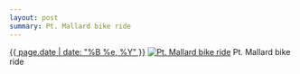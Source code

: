 ```yaml
---
layout: post
summary: Pt. Mallard bike ride
---
```


<p>
  <time><a href="/48">{{ page.date | date: "%B %e, %Y" }}</a></time>
  <a href="/48"><img src="{{ site.assets_url }}/48-640.jpg" srcset="{{ site.assets_url }}/48-1280.jpg 1280w, {{ site.assets_url }}/48-960.jpg 960w, {{ site.assets_url }}/48-640.jpg 640w, {{ site.assets_url }}/48-320.jpg 320w" sizes="(min-width: 700px) 50vw, calc(100vw - 2rem)" alt="Pt. Mallard bike ride" /></a>
  <span>Pt. Mallard bike ride</span>
</p>
